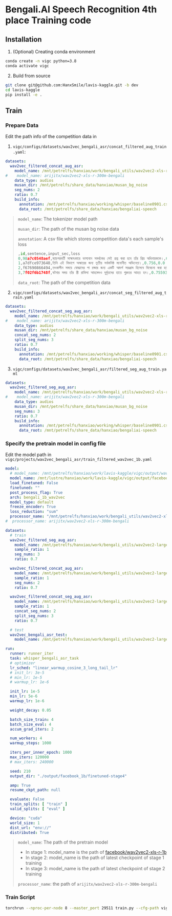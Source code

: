 # Bengali.AI Speech Recognition 4th place Training code

## Installation

1. (Optional) Creating conda environment

```bash
conda create -n vigc python=3.8
conda activate vigc
```

2. Build from source

```bash
git clone git@github.com:HanxSmile/lavis-kaggle.git -b dev
cd lavis-kaggle
pip install -e .
```

## Train

### Prepare Data

Edit the path info of the competition data in 

1. `vigc/configs/datasets/wav2vec_bengali_asr/concat_filtered_aug_train.yaml`:

```yaml
datasets:
  wav2vec_filtered_concat_aug_asr:
    model_name: /mnt/petrelfs/hanxiao/work/bengali_utils/wav2vec2-xls-r-300m-bengali
#    model_name: arijitx/wav2vec2-xls-r-300m-bengali
    data_type: audios
    musan_dir: /mnt/petrelfs/share_data/hanxiao/musan_bg_noise
    seg_nums: 2
    ratio: 0.7
    build_info:
      annotation: /mnt/petrelfs/hanxiao/working/whisper/baseline0901.csv
      data_root: /mnt/petrelfs/share_data/hanxiao/bengaliai-speech
```

> `model_name`: The tokenizer model path
>
> `musan_dir`: The path of the musan bg noise data
>
> `annotation`: A csv file which stores  competition data's each sample's loss
>
> ```python
> ,id,sentence,input_sec,loss
> 0,98a7c0548aef,ম্যাচপরবর্তী সাক্ষাৎকারে ভাগ্যবান সমর্থকের সেই প্রশ্ন করা হবে তাঁর প্রিয় অধিনায়ককে।,0.828,0.0
> 1,a7dfce973640,তিনি এই বিভাগে অস্কারের জন্য তৃতীয় সর্বকনিষ্ঠ মনোনীত অভিনেতা।,0.756,0.0
> 2,f67690866494,তৎকালীন সময়ে যোদ্ধাদের পা রক্ষার জন্য একটি আদর্শ সরঞ্জাম হিসেবে বিবেচনা করা হতো।,0.936,0.0
> 3,7f02f6b1748f,ঘটনার সময় তাঁর স্ত্রী রাফিদা আহমেদও দুর্বৃত্তদের হাতে গুরুতর আহত হন।,0.7559375,0.0
> ```
>
> `data_root`: The path of the competition data

2. `vigc/configs/datasets/wav2vec_bengali_asr/concat_seg_filtered_aug_train.yaml`

```yaml
datasets:
  wav2vec_filtered_concat_seg_aug_asr:
    model_name: /mnt/petrelfs/hanxiao/work/bengali_utils/wav2vec2-xls-r-300m-bengali
#    model_name: arijitx/wav2vec2-xls-r-300m-bengali
    data_type: audios
    musan_dir: /mnt/petrelfs/share_data/hanxiao/musan_bg_noise
    concat_seg_nums: 2
    split_seg_nums: 3
    ratio: 0.7
    build_info:
      annotation: /mnt/petrelfs/hanxiao/working/whisper/baseline0901.csv
      data_root: /mnt/petrelfs/share_data/hanxiao/bengaliai-speech
```

3. `vigc/configs/datasets/wav2vec_bengali_asr/filtered_seg_aug_train.yaml`

```yaml
datasets:
  wav2vec_filtered_seg_aug_asr:
    model_name: /mnt/petrelfs/hanxiao/work/bengali_utils/wav2vec2-xls-r-300m-bengali
#    model_name: arijitx/wav2vec2-xls-r-300m-bengali
    data_type: audios
    musan_dir: /mnt/petrelfs/share_data/hanxiao/musan_bg_noise
    seg_nums: 3
    ratio: 0.7
    build_info:
      annotation: /mnt/petrelfs/hanxiao/working/whisper/baseline0901.csv
      data_root: /mnt/petrelfs/share_data/hanxiao/bengaliai-speech
```

### Specify the pretrain model in config file

Edit the model path in `vigc/projects/wav2vec_bengali_asr/train_filtered_wav2vec_1b.yaml`

```yaml
model:
  # model_name: /mnt/petrelfs/hanxiao/work/lavis-kaggle/vigc/output/wav2vec_bengali_asr/facebook-1b-finetuned-stage-2/best_hf
  model_name: /mnt/lustre/hanxiao/work/lavis-kaggle/vigc/output/facebook_1b/finetuned-stage3/latest_hf_stage3_0920_dropout_0_8_noise/latest_hf
  load_finetuned: False
  finetuned: ""
  post_process_flag: True
  arch: bengali_1b_wav2vec
  model_type: default
  freeze_encoder: True
  loss_reduction: "sum"
  processor_name: "/mnt/petrelfs/hanxiao/work/bengali_utils/wav2vec2-xls-r-300m-bengali"
#  processor_name: arijitx/wav2vec2-xls-r-300m-bengali

datasets:
  # train
  wav2vec_filtered_seg_aug_asr:
    model_name: /mnt/petrelfs/hanxiao/work/bengali_utils/wav2vec2-large-mms-1b-bengali
    sample_ratio: 1
    seg_nums: 3
    ratio: 0.7

  wav2vec_filtered_concat_aug_asr:
    model_name: /mnt/petrelfs/hanxiao/work/bengali_utils/wav2vec2-large-mms-1b-bengali
    sample_ratio: 1
    seg_nums: 2
    ratio: 0.7

  wav2vec_filtered_concat_seg_aug_asr:
    model_name: /mnt/petrelfs/hanxiao/work/bengali_utils/wav2vec2-large-mms-1b-bengali
    sample_ratio: 1
    concat_seg_nums: 2
    split_seg_nums: 3
    ratio: 0.7

  # test
  wav2vec_bengali_asr_test:
    model_name: /mnt/petrelfs/hanxiao/work/bengali_utils/wav2vec2-large-mms-1b-bengali

run:
  runner: runner_iter
  task: whisper_bengali_asr_task
  # optimizer
  lr_sched: "linear_warmup_cosine_3_long_tail_lr"
  # init_lr: 3e-5
  # min_lr: 1e-5
  # warmup_lr: 1e-6

  init_lr: 1e-5
  min_lr: 5e-6
  warmup_lr: 1e-6

  weight_decay: 0.05

  batch_size_train: 4
  batch_size_eval: 4
  accum_grad_iters: 2

  num_workers: 4
  warmup_steps: 1000

  iters_per_inner_epoch: 1000
  max_iters: 120000
  # max_iters: 240000

  seed: 210
  output_dir: "./output/facebook_1b/finetuned-stage4"

  amp: True
  resume_ckpt_path: null

  evaluate: False
  train_splits: [ "train" ]
  valid_splits: [ "eval" ]

  device: "cuda"
  world_size: 1
  dist_url: "env://"
  distributed: True
```

> `model_name`: The path of the pretrain model
>
> * In stage 1: model_name is the path of  [facebook/wav2vec2-xls-r-1b](https://huggingface.co/facebook/wav2vec2-xls-r-1b) 
> * In stage 2: model_name is the path of latest checkpoint of stage 1 training
> * In stage 3: model_name is the path of latest checkpoint of stage 2 training
>
> `processor_name`: the path of `arijitx/wav2vec2-xls-r-300m-bengali`

### Train Script

```bash
torchrun --nproc-per-node 8 --master_port 29511 train.py --cfg-path vigc/projects/wav2vec_bengali_asr/train_filtered_wav2vec_1b.yaml
```

